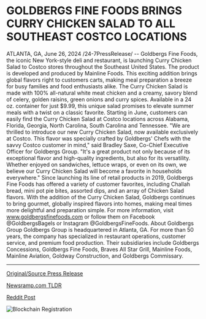 # GOLDBERGS FINE FOODS BRINGS CURRY CHICKEN SALAD TO ALL SOUTHEAST COSTCO LOCATIONS

ATLANTA, GA, June 26, 2024 /24-7PressRelease/ -- Goldbergs Fine Foods, the iconic New York-style deli and restaurant, is launching Curry Chicken Salad to Costco stores throughout the Southeast United States. The product is developed and produced by Mainline Foods. This exciting addition brings global flavors right to customers carts, making meal preparation a breeze for busy families and food enthusiasts alike.  The Curry Chicken Salad is made with 100% all-natural white meat chicken and a creamy, savory blend of celery, golden raisins, green onions and curry spices. Available in a 24 oz. container for just $9.99, this unique salad promises to elevate summer meals with a twist on a classic favorite. Starting in June, customers can easily find the Curry Chicken Salad at Costco locations across Alabama, Florida, Georgia, North Carolina, South Carolina and Tennessee.  "We are thrilled to introduce our new Curry Chicken Salad, now available exclusively at Costco. This flavor was specially crafted by Goldbergs' Chefs with the savvy Costco customer in mind," said Bradley Saxe, Co-Chief Executive Officer for Goldbergs Group. "It's a great product not only because of its exceptional flavor and high-quality ingredients, but also for its versatility. Whether enjoyed on sandwiches, lettuce wraps, or even on its own, we believe our Curry Chicken Salad will become a favorite in households everywhere."  Since launching its line of retail products in 2019, Goldbergs Fine Foods has offered a variety of customer favorites, including Challah bread, mini pot pie bites, assorted dips, and an array of Chicken Salad flavors. With the addition of the Curry Chicken Salad, Goldbergs continues to bring gourmet, globally inspired flavors into homes, making meal times more delightful and preparation simple.  For more information, visit www.goldbergsfinefoods.com or follow them on Facebook @GoldbergsBagels or Instagram @GoldbergsFineFoods.  About Goldbergs Group  Goldbergs Group is headquartered in Atlanta, GA. For more than 50 years, the company has specialized in restaurant operations, customer service, and premium food production. Their subsidiaries include Goldbergs Concessions, Goldbergs Fine Foods, Braves All Star Grill, Mainline Foods, Mainline Aviation, Goldway Construction, and Goldbergs Commissary. 

---

[Original/Source Press Release](https://www.24-7pressrelease.com/press-release/512029/goldbergs-fine-foods-brings-curry-chicken-salad-to-all-southeast-costco-locations)
                    

[Newsramp.com TLDR](None) 



[Reddit Post](https://www.reddit.com/r/newsramp/comments/1dosm8y/goldbergs_fine_foods_introduces_curry_chicken/) 



![Blockchain Registration](https://cdn.newsramp.app/24-7PressRelease/qrcode/246/26/joinUjB1.webp)